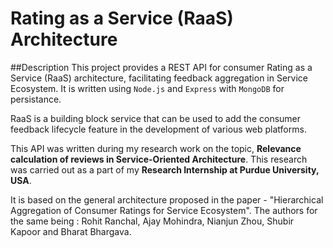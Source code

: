 # Rating as a Service (RaaS) Architecture

##Description
This project provides a REST API for consumer Rating as a Service (RaaS) architecture, facilitating feedback aggregation in Service Ecosystem. It is written using `Node.js` and `Express` with `MongoDB` for persistance. 

RaaS is a building block service that can be used to add the consumer feedback lifecycle feature in the development of various web platforms.

This API was written during my research work on the topic, **Relevance calculation of reviews in Service-Oriented Architecture**. This research was carried out as a part of my **Research Internship at Purdue University, USA**. 

It is based on the general architecture proposed in the paper - "Hierarchical Aggregation of Consumer Ratings for Service Ecosystem". The authors for the same being : Rohit Ranchal, Ajay Mohindra, Nianjun Zhou, Shubir Kapoor and Bharat Bhargava. 



